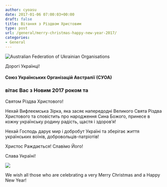 ```yaml
---
author: cyoasu
date: 2017-01-06 07:00:03+00:00
draft: false
title: Вітання з Різдвом Христовим
type: post
url: /general/merry-christmas-happy-new-year-2017/
categories:
- General
---
```


![Australian Federation of Ukrainian Organisations](http://www.ozeukes.com/wp-content/uploads/2014/10/image001.png)



Дорогі Українці!





#### Союз Українських Організацій Австралії (СУОА)




### вітає Вас з Новим 2017 роком та
Святом Різдва Христового!


Нехай Вифлеємська Зірка, яка засяє напередодні Великого Свята Різдва Христового та сповістить про народження Сина Божого, принесе в кожну українську родину радість, щастя і здоров’я!

Нехай Господь дарує мир і добробут Україні та зберігає життя українських воїнів, добровольців-патріотів!

Христос Раждається! Славімо Його!

Слава Україні!

![](http://www.ozeukes.com/wp-content/uploads/2017/01/VeselyhSvyat.jpg)



We wish all those who are celebrating a very Merry Christmas and a Happy New Year!
